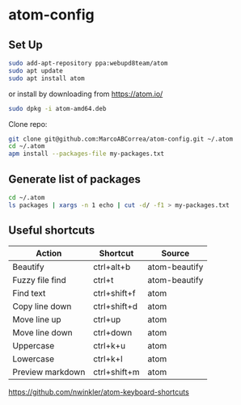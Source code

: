 # atom-config

## Set Up

```bash
sudo add-apt-repository ppa:webupd8team/atom
sudo apt update
sudo apt install atom
```

or install by downloading from https://atom.io/

```bash
sudo dpkg -i atom-amd64.deb
```

Clone repo:

```bash
git clone git@github.com:MarcoABCorrea/atom-config.git ~/.atom
cd ~/.atom
apm install --packages-file my-packages.txt
```

## Generate list of packages

```bash
cd ~/.atom
ls packages | xargs -n 1 echo | cut -d/ -f1 > my-packages.txt
```

## Useful shortcuts

| Action           | Shortcut     | Source        |
| ---------------- | ------------ | ------------- |
| Beautify         | ctrl+alt+b   | atom-beautify |
| Fuzzy file find  | ctrl+t       | atom-beautify |
| Find text        | ctrl+shift+f | atom          |
| Copy line down   | ctrl+shift+d | atom          |
| Move line up     | ctrl+up      | atom          |
| Move line down   | ctrl+down    | atom          |
| Uppercase        | ctrl+k+u     | atom          |
| Lowercase        | ctrl+k+l     | atom          |
| Preview markdown | ctrl+shift+m | atom          |

https://github.com/nwinkler/atom-keyboard-shortcuts

